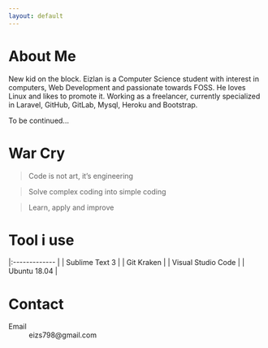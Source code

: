 ```yaml
---
layout: default
---
```


# About Me

New kid on the block. Eizlan is a Computer Science student with interest in computers, Web Development and passionate towards FOSS. He loves Linux and likes to promote it. Working as a freelancer, currently specialized in Laravel, GitHub, GitLab, Mysql, Heroku and Bootstrap.

To be continued...

# War Cry

> Code is not art, it’s engineering

> Solve complex coding into simple coding

> Learn, apply and improve

# Tool i use

|:-------------      |
| Sublime Text 3     |
| Git Kraken         |
| Visual Studio Code |
| Ubuntu 18.04       |


# Contact

<dl>
<dt>Email</dt>
<dd>eizs798@gmail.com</dd>
</dl>
